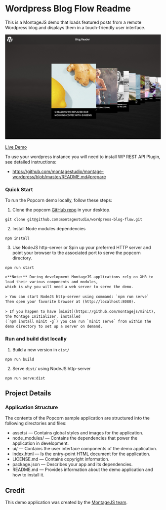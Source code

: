 # Wordpress Blog Flow Readme

This is a MontageJS demo that loads featured posts from a remote Wordpress blog and displays them in a touch-friendly user interface.

![Screenshot](assets/images/screenshot.png)

[Live Demo](http://montagestudio.github.io/wordpress-blog-flow/)

To use your wordpress instance you will need to install WP REST API Plugin, see detailed instructions:
- https://github.com/montagestudio/montage-wordpress/blob/master/README.md#prepare

### Quick Start

To run the Popcorn demo locally, follow these steps:

1. Clone the popcorn [GitHub repo](https://github.com/montagestudio/wordpress-blog-flow) in your desktop.
```
git clone git@github.com:montagestudio/wordpress-blog-flow.git
```

2. Install Node modules dependencies
```
npm install
```

3. Use NodeJS http-server or Spin up your preferred HTTP server and point your browser to the associated port to serve the popcorn directory.

```
npm run start
```

    >**Note:** During development MontageJS applications rely on XHR to load their various components and modules,
    which is why you will need a web server to serve the demo.

    > You can start NodeJS http-server using command: `npm run serve`
    Then open your favorite browser at (http://localhost:8080).

    > If you happen to have [minit](https://github.com/montagejs/minit), the Montage Initializer, installed 
    (`npm install minit -g`) you can run `minit serve` from within the demo directory to set up a server on demand.


### Run and build dist locally 

1. Build a new version in `dist/`
```
npm run build
```

2. Serve `dist/` using NodeJS http-server
```
npm run serve:dist
```

## Project Details

### Application Structure

The contents of the Popcorn sample application are structured into the following directories and files:

* assets/ — Contains global styles and images for the application.
* node_modules/ — Contains the dependencies that power the application in development.
* ui/ — Contains the user interface components of the demo application.
* index.html — Is the entry-point HTML document for the application.
* LICENSE.md — Contains copyright information.
* package.json — Describes your app and its dependencies.
* README.md — Provides information about the demo application and how to install it.

## Credit

This demo application was created by the [MontageJS team](http://montagejs.org).


